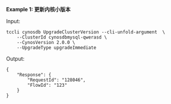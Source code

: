 **Example 1: 更新内核小版本**



Input: 

```
tccli cynosdb UpgradeClusterVersion --cli-unfold-argument  \
    --ClusterId cynosdbmysql-qwerasd \
    --CynosVersion 2.0.0 \
    --UpgradeType upgradeImmediate
```

Output: 
```
{
    "Response": {
        "RequestId": "128046",
        "FlowId": "123"
    }
}
```


